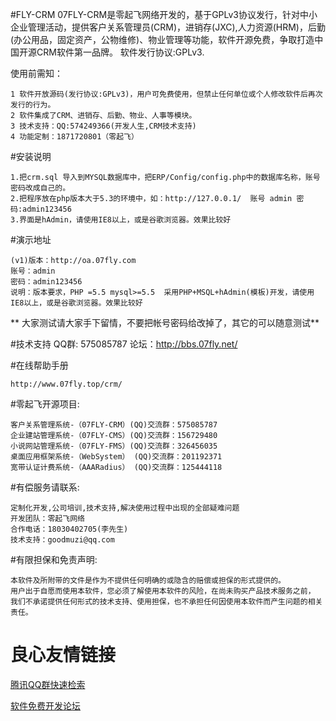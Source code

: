 #FLY-CRM
07FLY-CRM是零起飞网络开发的，基于GPLv3协议发行，针对中小企业管理活动，提供客户关系管理员(CRM)，进销存(JXC),人力资源(HRM)，后勤(办公用品，固定资产，公物维修)、物业管理等功能，软件开源免费，争取打造中国开源CRM软件第一品牌。
软件发行协议:GPLv3. 

使用前需知：

    1 软件开放源码(发行协议:GPLv3)，用户可免费使用，但禁止任何单位或个人修改软件后再次发行的行为。
    2 软件集成了CRM、进销存、后勤、物业、人事等模块。
    3 技术支持：QQ:574249366(开发人生,CRM技术支持)
	4 功能定制：1871720801（零起飞）


#安装说明

	1.把crm.sql 导入到MYSQL数据库中，把ERP/Config/config.php中的数据库名称，账号密码改成自己的。
	2.把程序放在php版本大于5.3的环境中，如：http://127.0.0.1/  账号 admin 密码:admin123456
	3.界面是hAdmin，请使用IE8以上，或是谷歌浏览器。效果比较好


#演示地址

	(v1)版本：http://oa.07fly.com
	账号：admin
	密码：admin123456
	说明：版本要求，PHP =5.5 mysql>=5.5  采用PHP+MSQL+hAdmin(模板)开发，请使用IE8以上，或是谷歌浏览器。效果比较好

 ** 大家测试请大家手下留情，不要把帐号密码给改掉了，其它的可以随意测试** 

#技术支持
	QQ群: 575085787
	论坛：http://bbs.07fly.net/

#在线帮助手册
	
	http://www.07fly.top/crm/

#零起飞开源项目:

    客户关系管理系统-（07FLY-CRM）(QQ)交流群：575085787
    企业建站管理系统-（07FLY-CMS）(QQ)交流群：156729480
    小说网站管理系统-（07FLY-FMS）(QQ)交流群：326456035
    桌面应用框架系统-（WebSystem） (QQ)交流群：201192371
    宽带认证计费系统-（AAARadius） (QQ)交流群：125444118

#有偿服务请联系:

    定制化开发,公司培训,技术支持,解决使用过程中出现的全部疑难问题
    开发团队：零起飞网络
    合作电话：18030402705(李先生)
    技术支持：goodmuzi@qq.com

#有限担保和免责声明:

	本软件及所附带的文件是作为不提供任何明确的或隐含的赔偿或担保的形式提供的。
	用户出于自愿而使用本软件，您必须了解使用本软件的风险，在尚未购买产品技术服务之前， 
	我们不承诺提供任何形式的技术支持、使用担保，也不承担任何因使用本软件而产生问题的相关责任。

 # 良心友情链接

[腾讯QQ群快速检索](http://u.720life.cn/s/8cf73f7c)

[软件免费开发论坛](http://u.720life.cn/s/bbb01dc0)
